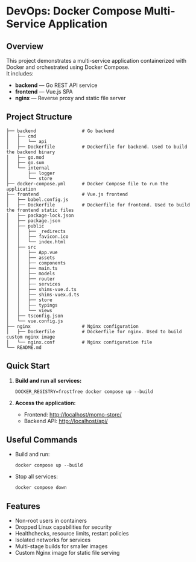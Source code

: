 # DevOps: Docker Compose Multi-Service Application

## Overview
This project demonstrates a multi-service application containerized with Docker and orchestrated using Docker Compose.  
It includes:
- **backend** — Go REST API service
- **frontend** — Vue.js SPA
- **nginx** — Reverse proxy and static file server

## Project Structure
```plaintext
├── backend                 # Go backend
│   ├── cmd
│   │   └── api
│   ├── Dockerfile          # Dockerfile for backend. Used to build the backend binary
│   ├── go.mod
│   ├── go.sum
│   └── internal
│       ├── logger
│       └── store
├── docker-compose.yml      # Docker Compose file to run the application
├── frontend                # Vue.js frontend
│   ├── babel.config.js
│   ├── Dockerfile          # Dockerfile for frontend. Used to build the frontend static files
│   ├── package-lock.json
│   ├── package.json
│   ├── public
│   │   ├── _redirects
│   │   ├── favicon.ico
│   │   └── index.html
│   ├── src
│   │   ├── App.vue
│   │   ├── assets
│   │   ├── components
│   │   ├── main.ts
│   │   ├── models
│   │   ├── router
│   │   ├── services
│   │   ├── shims-vue.d.ts
│   │   ├── shims-vuex.d.ts
│   │   ├── store
│   │   ├── typings
│   │   └── views
│   ├── tsconfig.json
│   └── vue.config.js
├── nginx                   # Nginx configuration    
│   ├── Dockerfile          # Dockerfile for nginx. Used to build custom nginx image
│   └── nginx.conf          # Nginx configuration file
└── README.md
```

## Quick Start

1. **Build and run all services:**
   ```
   DOCKER_REGISTRY=frostfree docker compose up --build
   ```

2. **Access the application:**
   - Frontend: [http://localhost/momo-store/](http://localhost/momo-store/)
   - Backend API: [http://localhost/api/](http://localhost/api/)

## Useful Commands

- Build and run:  
  ```
  docker compose up --build
  ```
- Stop all services:  
  ```
  docker compose down
  ```

## Features

- Non-root users in containers
- Dropped Linux capabilities for security
- Healthchecks, resource limits, restart policies
- Isolated networks for services
- Multi-stage builds for smaller images
- Custom Nginx image for static file serving
